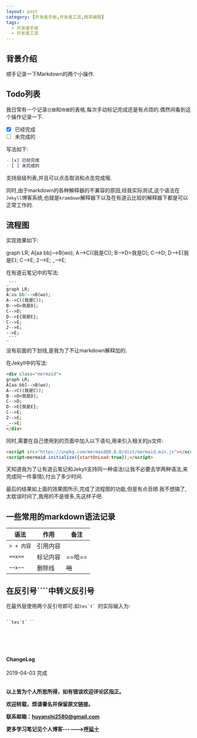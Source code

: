 ```yaml
---
layout: post
category: [开发者手册,开发者工具,效率编程]
tags:
  - 开发者手册
  - 开发者工具
---
```


## 背景介绍
顺手记录一下Markdown的两个小操作.

## Todo列表

我日常有一个记录`已做`和`待做`的表格,每次手动标记完成还是有点烦的.偶然间看到这个操作记录一下.

- [x] 已经完成
- [ ] 未完成的

写法如下:

```markdown
- [x] 已经完成
- [ ] 未完成的
```

支持层级列表,并且可以点击取消和点击完成哦.

同时,由于markdown的各种解释器的不兼容的原因,经我实际测试,这个语法在`Jekyll`博客系统,也就是`kramdown`解释器下以及在有道云比较的解释器下都是可以正常工作的.

## 流程图

实现效果如下:

<div class="mermaid">
graph LR;
A[aa bb]-->B(wo);
A-->C((我是C));
B-->D>我是D];
C-->D;
D-->E{我是E};
C-->E;
2-->E;
_-->E;
</div>

在有道云笔记中的写法:

```markdown
_```
graph LR;
A[aa bb]-->B(wo);
A-->C((我是C));
B-->D>我是D];
C-->D;
D-->E{我是E};
C-->E;
2-->E;
-->E;
_```
```

没有前面的下划线,是我为了不让markdown解释加的.

在Jekyll中的写法:

```html
<div class="mermaid">
graph LR;
A[aa bb]-->B(wo);
A-->C((我是C));
B-->D>我是D];
C-->D;
D-->E{我是E};
C-->E;
2-->E;
_-->E;
</div>
```

同时,需要在自己使用到的页面中加入以下语句,用来引入相关的js文件:

```html
<script src="https://unpkg.com/mermaid@8.0.0/dist/mermaid.min.js"></script>
<script>mermaid.initialize({startOnLoad:true});</script>
```

天知道我为了让有道云笔记和Jekyll支持同一种语法(让我不必要去学两种语法,来完成同一件事情),付出了多少时间.

最后的结果如上面的效果图所示,完成了流程图的功能,但是有点丑陋.我不想搞了,太耽误时间了,我用的不是很多,先这样子吧.


## 一些常用的markdown语法记录

语法 | 作用 | 备注
--- | --- | ---
`> + 内容` | 引用内容 | 
`==x==` | 标记内容 | ==哈==
`~~x~~` | 删除线 | ~~哈~~


## 在反引号````中转义反引号

在最外层使用两个反引号即可.如``tes`t` ``的实际输入为:

```

``tes`t` ``

```

<br>
<br>
<br>
<h4>ChangeLog</h4>
2019-04-03      完成
<br>
<br>


**以上皆为个人所思所得，如有错误欢迎评论区指正。**

**欢迎转载，烦请署名并保留原文链接。**

**联系邮箱：huyanshi2580@gmail.com**

**更多学习笔记见个人博客------><a href="{{ site.baseurl }}/">呼延十</a>**

